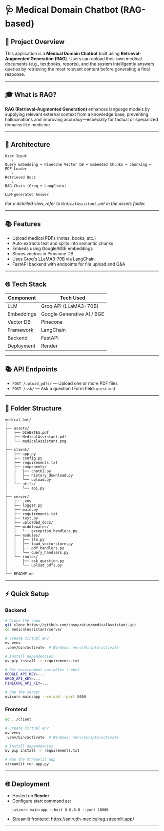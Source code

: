 # 🩺 Medical Domain Chatbot (RAG-based)

## 🧠 Project Overview

This application is a **Medical Domain Chatbot** built using **Retrieval-Augmented Generation (RAG)**. Users can upload their own medical documents (e.g., textbooks, reports), and the system intelligently answers queries by retrieving the most relevant content before generating a final response.

---

## 🎓 What is RAG?

**RAG (Retrieval-Augmented Generation)** enhances language models by supplying relevant external context from a knowledge base, preventing hallucinations and improving accuracy—especially for factual or specialized domains like medicine.

---

## 🔄 Architecture

```
User Input
   ↓
Query Embedding → Pinecone Vector DB ← Embedded Chunks ← Chunking ← PDF Loader
   ↓
Retrieved Docs
   ↓
RAG Chain (Groq + LangChain)
   ↓
LLM-generated Answer
```

_For a detailed view, refer to `MedicalAssistant.pdf` in the assets folder._

---

## 📚 Features

- Upload medical PDFs (notes, books, etc.)
- Auto-extracts text and splits into semantic chunks
- Embeds using Google/BGE embeddings
- Stores vectors in Pinecone DB
- Uses Groq's LLaMA3-70B via LangChain
- FastAPI backend with endpoints for file upload and Q&A

---

## 🌐 Tech Stack

| Component    | Tech Used                        |
|--------------|----------------------------------|
| LLM          | Groq API (LLaMA3-70B)            |
| Embeddings   | Google Generative AI / BGE        |
| Vector DB    | Pinecone                         |
| Framework    | LangChain                        |
| Backend      | FastAPI                          |
| Deployment   | Render                           |

---

## 📚 API Endpoints

- `POST /upload_pdfs/` — Upload one or more PDF files
- `POST /ask/` — Ask a question (Form field: `question`)

---

## 📁 Folder Structure

```
medical_bot/
│
├── assets/
│   ├── DIABETES.pdf
│   ├── MedicalAssistant.pdf
│   └── medicalAssistant.png
│
├── client/
│   ├── app.py
│   ├── config.py
│   ├── requirements.txt
│   ├── components/
│   │   ├── chatUI.py
│   │   ├── history_download.py
│   │   └── upload.py
│   └── utils/
│       └── api.py
│
├── server/
│   ├── .env
│   ├── logger.py
│   ├── main.py
│   ├── requirements.txt
│   ├── test.py
│   ├── uploaded_docs/
│   ├── middlewares/
│   │   └── exception_handlers.py
│   ├── modules/
│   │   ├── llm.py
│   │   ├── load_vectorstore.py
│   │   ├── pdf_handlers.py
│   │   └── query_handlers.py
│   └── routes/
│       ├── ask_question.py
│       └── upload_pdfs.py
│
└── README.md
```

---

## ⚡ Quick Setup

### Backend

```sh
# Clone the repo
git clone https://github.com/snsupratim/medicalAssistant.git
cd medicalAssistant/server

# Create virtual env
uv venv
.venv/bin/activate  # Windows: venv\Scripts\activate

# Install dependencies
uv pip install -r requirements.txt

# Set environment variables (.env)
GOOGLE_API_KEY=...
GROQ_API_KEY=...
PINECONE_API_KEY=...

# Run the server
uvicorn main:app --reload --port 8000
```

### Frontend

```sh
cd ../client

# Create virtual env
uv venv
.venv/bin/activate  # Windows: venv\Scripts\activate

# Install dependencies
uv pip install -r requirements.txt

# Run the Streamlit app
streamlit run app.py
```

---

## 🌐 Deployment

- Hosted on **Render**
- Configure start command as:
  ```
  uvicorn main:app --host 0.0.0.0 --port 10000
  ```
- Streamlit frontend: https://anirudh-medicalrag.streamlit.app/

---


